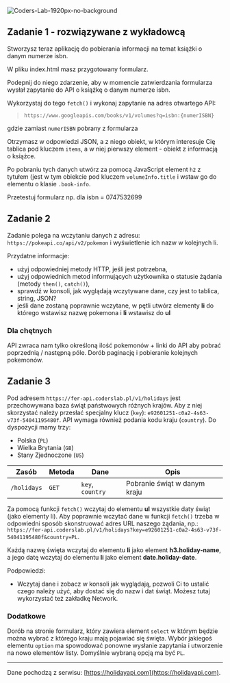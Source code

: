 ![Coders-Lab-1920px-no-background](https://user-images.githubusercontent.com/152855/73064373-5ed69780-3ea1-11ea-8a71-3d370a5e7dd8.png)


## Zadanie 1 - rozwiązywane z wykładowcą

Stworzysz teraz aplikację do pobierania informacji na temat książki o danym numerze isbn.

W pliku index.html masz przygotowany formularz.

Podepnij do niego zdarzenie, aby w momencie zatwierdzania formularza wysłał zapytanie do API o książkę o danym numerze isbn.

Wykorzystaj do tego `fetch()` i wykonaj zapytanie na adres otwartego API:
 > `https://www.googleapis.com/books/v1/volumes?q=isbn:{numerISBN}`

gdzie zamiast `numerISBN` pobrany z formularza

Otrzymasz w odpowiedzi JSON, a z niego obiekt, w którym interesuje Cię tablica pod kluczem `items`, a w niej pierwszy element - obiekt z informacją o książce.

Po pobraniu tych danych utwórz za pomocą JavaScript  element `h2` z tytułem (jest w tym obiekcie pod kluczem `volumeInfo.title` i wstaw go do elementu o klasie `.book-info`.


Przetestuj formularz np. dla isbn = 0747532699



## Zadanie 2

Zadanie polega na wczytaniu danych z adresu: `https://pokeapi.co/api/v2/pokemon` i wyświetlenie ich nazw w kolejnych li.

Przydatne informacje:
* użyj odpowiedniej metody HTTP, jeśli jest potrzebna,
* użyj odpowiednich metod informujących użytkownika o statusie żądania (metody ```then()```, ```catch()```),
* sprawdź w konsoli, jak wyglądają wczytywane dane, czy jest to tablica, string, JSON?
* jeśli dane zostaną poprawnie wczytane, w pętli utwórz elementy **li** do którego wstawisz nazwę pokemona i **li** wstawisz do **ul** 

### Dla chętnych

API zwraca nam tylko określoną ilość pokemonów + linki do API aby pobrać poprzednią / następną póle.
Dorób paginację i pobieranie kolejnych pokemonów. 


## Zadanie 3


Pod adresem `https://fer-api.coderslab.pl/v1/holidays` jest przechowywana baza świąt państwowych różnych krajów.
Aby z niej skorzystać należy przesłać specjalny klucz (`key`): `e92601251-c0a2-4s63-v73f-54041195480f`. 
API wymaga również podania kodu kraju (`country`). Do dyspozycji mamy trzy: 

- Polska (`PL`)
- Wielka Brytania (`GB`)
- Stany Zjednoczone (`US`)

| Zasób | Metoda | Dane | Opis |
| ----- | ------ | ---- | ---- |
| `/holidays` | `GET` | `key`, `country` | Pobranie świąt w danym kraju |
                       

Za pomocą funkcji ```fetch()``` wczytaj do elementu **ul** wszystkie daty świąt (jako elementy li).
Aby poprawnie wczytać dane w funkcji ```fetch()``` trzeba w odpowiedni sposób skonstruować adres URL naszego żądania, np.: `https://fer-api.coderslab.pl/v1/holidays?key=e92601251-c0a2-4s63-v73f-54041195480f&country=PL`.

Każdą nazwę święta wczytaj do elementu **li** jako element **h3.holiday-name**, a jego datę wczytaj do elementu **li** jako element **date.holiday-date**.

Podpowiedzi:
* Wczytaj dane i zobacz w konsoli jak wyglądają, pozwoli Ci to ustalić czego należy użyć, aby dostać się do nazw i dat świąt. Możesz tutaj wykorzystać też zakładkę Network.


### Dodatkowe

Dorób na stronie formularz, który zawiera element `select` w którym będzie można wybrać z którego kraju mają pojawiać się święta. 
Wybór jakiegoś elementu `option` ma spowodować ponowne wysłanie zapytania i utworzenie na nowo elementów listy. 
Domyślnie wybraną opcją ma być `PL`.

---
Dane pochodzą z serwisu: [https://holidayapi.com](https://holidayapi.com).

